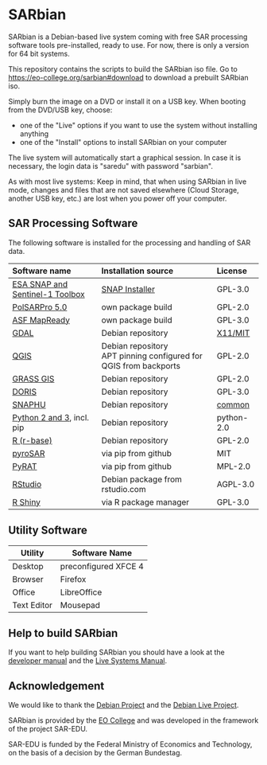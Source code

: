 # SARbian
SARbian is a Debian-based live system coming with free SAR processing software tools pre-installed, ready to use.
For now, there is only a version for 64 bit systems.

This repository contains the scripts to build the SARbian iso file.
Go to https://eo-college.org/sarbian#download to download a prebuilt SARbian iso. 

Simply burn the image on a DVD or install it on a USB key. When booting from the DVD/USB key, choose:

- one of the "Live" options if you want to use the system without installing anything
- one of the "Install" options to install SARbian on your computer

The live system will automatically start a graphical session. In case it is necessary, the login data is "saredu" with password "sarbian".

As with most live systems:
Keep in mind, that when using SARbian in live mode, changes and files that are not saved elsewhere (Cloud Storage, another USB key, etc.) are lost when you power off your computer.

## SAR Processing Software
The following software is installed for the processing and handling of SAR data.

|Software name|Installation source |License|
|:-----------|:-----------|:-----------------|
|[ESA SNAP and Sentinel-1 Toolbox](http://step.esa.int/main/toolboxes/snap/) | [SNAP Installer](http://step.esa.int/main/download/)| GPL-3.0|
|[PolSARPro 5.0](https://earth.esa.int/web/polsarpro/home)| own package build| GPL-2.0|
|[ASF MapReady](https://github.com/asfadmin/ASF_MapReady)| own package build|GPL-3.0|
|[GDAL](gdal.org)| Debian repository| [X11/MIT](https://trac.osgeo.org/gdal/wiki/FAQGeneral#WhatexactlywasthelicensetermsforGDAL)
|[QGIS](qgis.org)| Debian repository <br> APT pinning configured for QGIS from backports|GPL-2.0|
|[GRASS GIS](https://grass.osgeo.org/)| Debian repository|GPL-2.0|
|[DORIS](http://doris.tudelft.nl/usermanual/index.html)| Debian repository|GPL-3.0|
|[SNAPHU](https://web.stanford.edu/group/radar/softwareandlinks/sw/snaphu/)| Debian repository| [common](http://metadata.ftp-master.debian.org/changelogs/non-free/s/snaphu/snaphu_1.4.2-2_copyright)|
|[Python 2 and 3](python.org), incl. pip| Debian repository|python-2.0|
|[R (r-base)](https://www.r-project.org/)| Debian repository|GPL-2.0|
|[pyroSAR](https://github.com/johntruckenbrodt/pyroSAR/tree/master/pyroSAR)| via pip from github|MIT|
|[PyRAT](https://github.com/birgander2/PyRAT)| via pip from github|MPL-2.0|
|[RStudio](rstudio.com)| Debian package from rstudio.com|AGPL-3.0|
|[R Shiny](https://shiny.rstudio.com/)| via R package manager|GPL-3.0|

## Utility Software
|Utility|Software Name |
|-------------|--------------|
|Desktop| preconfigured XFCE 4|
|Browser| Firefox|
|Office | LibreOffice|
|Text Editor| Mousepad|

## Help to build SARbian

If you want to help building SARbian you should have a look at the [developer manual](DEVEL.md)
and the [Live Systems Manual](https://debian-live.alioth.debian.org/live-manual/stable/manual/html/live-manual.en.html#1).

## Acknowledgement

We would like to thank the [Debian Project](https://debian.org) and the [Debian Live Project](https://wiki.debian.org/DebianLive).

SARbian is provided by the [EO College](https://eo-college.org) and was developed in the framework of the project SAR-EDU.

SAR-EDU is funded by the Federal Ministry of Economics and Technology, on the basis of a decision by the German Bundestag.
